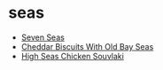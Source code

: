# seas

 * [Seven Seas](../index/s/seven-seas-104618.json)
 * [Cheddar Biscuits With Old Bay Seas](../index/c/cheddar-biscuits-with-old-bay-seas.json)
 * [High Seas Chicken Souvlaki](../index/h/high-seas-chicken-souvlaki.json)
